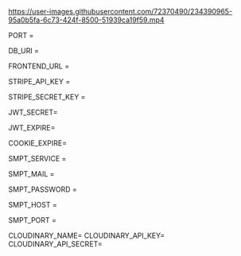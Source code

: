 https://user-images.githubusercontent.com/72370490/234390965-95a0b5fa-6c73-424f-8500-51939ca19f59.mp4









PORT = 

DB_URI =



FRONTEND_URL = 

STRIPE_API_KEY =

STRIPE_SECRET_KEY =

JWT_SECRET= 

JWT_EXPIRE=

COOKIE_EXPIRE=

SMPT_SERVICE =

SMPT_MAIL =

SMPT_PASSWORD =

SMPT_HOST = 

SMPT_PORT =

CLOUDINARY_NAME= 
CLOUDINARY_API_KEY=
CLOUDINARY_API_SECRET= 

